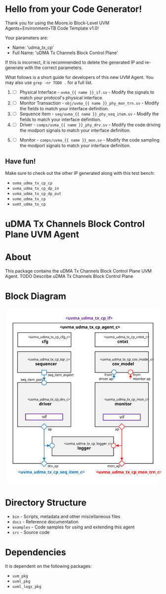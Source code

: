 # Hello from your Code Generator!
Thank you for using the Moore.io Block-Level UVM Agents+Environment+TB Code Template v1.0!

Your parameters are:
* Name: 'udma_tx_cp'
* Full Name: 'uDMA Tx Channels Block Control Plane'

If this is incorrect, it is recommended to delete the generated IP and re-generate with the correct parameters.

What follows is a short guide for developers of this new UVM Agent. You may also use `grep -nr TODO .` for a full list.


 1. - [ ] Physical Interface - `uvma_{{ name }}_if.sv` - Modify the signals to match your protocol's physical interface.
 1. - [ ] Monitor Transaction - `obj/uvma_{{ name }}_phy_mon_trn.sv` - Modify the fields to match your interface definition.
 1. - [ ] Sequence Item - `seq/uvma_{{ name }}_phy_seq_item.sv` - Modify the fields to match your interface definition.
 1. - [ ] Driver - `comps/uvma_{{ name }}_phy_drv.sv` - Modify the code driving the modport signals to match your interface definition.
 1. - [ ] Monitor - `comps/uvma_{{ name }}_mon.sv` - Modify the code sampling the modport signals to match your interface definition.


## Have fun!
Make sure to check out the other IP generated along with this test bench:
* `uvma_udma_tx_cp_cp`
* `uvma_udma_tx_cp_dp_in`
* `uvma_udma_tx_cp_dp_out`
* `uvme_udma_tx_cp`
* `uvmt_udma_tx_cp`




# uDMA Tx Channels Block Control Plane UVM Agent


# About
This package contains the uDMA Tx Channels Block Control Plane UVM Agent.
TODO Describe uDMA Tx Channels Block Control Plane


# Block Diagram
![alt text](./docs/agent_block_diagram.svg "uDMA Tx Channels Block Control Plane UVM Agent Block Diagram")

# Directory Structure
* `bin` - Scripts, metadata and other miscellaneous files
* `docs` - Reference documentation
* `examples` - Code samples for using and extending this agent
* `src` - Source code


# Dependencies
It is dependent on the following packages:

* `uvm_pkg`
* `uvml_pkg`
* `uvml_logs_pkg`
